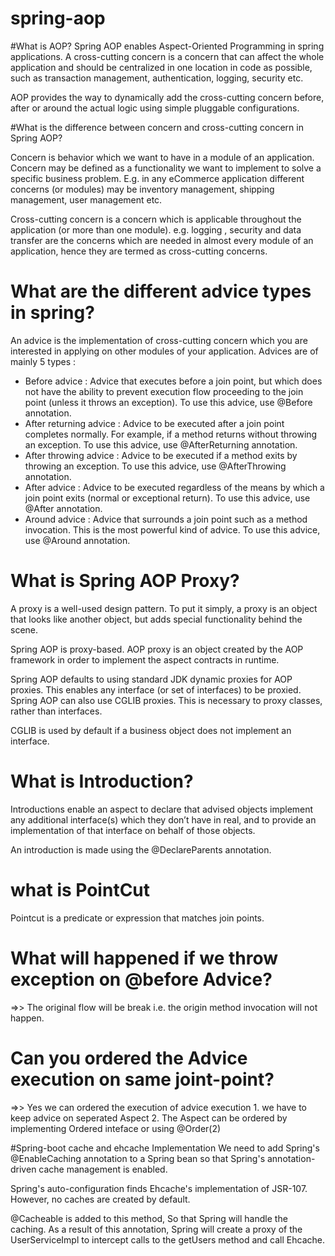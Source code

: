 # spring-aop

#What is AOP?
 Spring AOP enables Aspect-Oriented Programming in spring applications.
 A cross-cutting concern is a concern that can affect the whole application and should be centralized in one location in code as possible, such as transaction management, authentication, logging, security etc.
 
 AOP provides the way to dynamically add the cross-cutting concern before, after or around the actual logic using simple pluggable configurations.
 
#What is the difference between concern and cross-cutting concern in Spring AOP?

Concern is behavior which we want to have in a module of an application. Concern may be defined as a functionality we want to implement to solve a specific business problem. E.g. in any eCommerce application different concerns (or modules) may be inventory management, shipping management, user management etc.

Cross-cutting concern is a concern which is applicable throughout the application (or more than one module). e.g. logging , security and data transfer are the concerns which are needed in almost every module of an application, hence they are termed as cross-cutting concerns.

# What are the different advice types in spring?
An advice is the implementation of cross-cutting concern which you are interested in applying on other modules of your application. Advices are of mainly 5 types :

* Before advice : Advice that executes before a join point, but which does not have the ability to prevent execution flow proceeding to the join point (unless it throws an exception). To use this advice, use @Before annotation.
* After returning advice : Advice to be executed after a join point completes normally. For example, if a method returns without throwing an exception. To use this advice, use @AfterReturning annotation.
* After throwing advice : Advice to be executed if a method exits by throwing an exception. To use this advice, use @AfterThrowing annotation.
* After advice : Advice to be executed regardless of the means by which a join point exits (normal or exceptional return). To use this advice, use @After annotation.
* Around advice : Advice that surrounds a join point such as a method invocation. This is the most powerful kind of advice. To use this advice, use @Around annotation.

# What is Spring AOP Proxy?

A proxy is a well-used design pattern. To put it simply, a proxy is an object that looks like another object, but adds special functionality behind the scene.

Spring AOP is proxy-based. AOP proxy is an object created by the AOP framework in order to implement the aspect contracts in runtime.

Spring AOP defaults to using standard JDK dynamic proxies for AOP proxies. This enables any interface (or set of interfaces) to be proxied. Spring AOP can also use CGLIB proxies. This is necessary to proxy classes, rather than interfaces.

CGLIB is used by default if a business object does not implement an interface.


# What is Introduction?

Introductions enable an aspect to declare that advised objects implement any additional interface(s) which they don’t have in real, and to provide an implementation of that interface on behalf of those objects.

An introduction is made using the @DeclareParents annotation.

# what is PointCut
Pointcut is a predicate or expression that matches join points.

# What will happened if we throw exception on @before Advice?
 =>> The original flow will be break i.e. the origin method invocation will not happen.
 

# Can you ordered the Advice execution on same joint-point?

=>> Yes we can ordered the execution of advice execution
    1. we have to keep advice on seperated Aspect
    2. The Aspect can be ordered by implementing Ordered inteface or using @Order(2)



#Spring-boot cache and ehcache Implementation
We need to add Spring's @EnableCaching annotation to a Spring bean so that Spring's
annotation-driven cache management is enabled.

Spring's auto-configuration finds Ehcache's implementation of JSR-107. However, 
no caches are created by default.

@Cacheable  is added to this method,  So that Spring will handle the caching. As a result of
  this annotation, Spring will create a proxy of the UserServiceImpl to intercept calls to the 
  getUsers method and call Ehcache.


 
